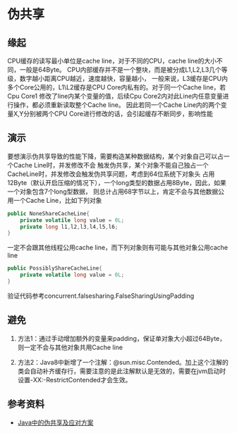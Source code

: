 # 伪共享

## 缘起

CPU缓存的读写最小单位是cache line，对于不同的CPU，cache line的大小不同，一般是64Byte。
CPU内部缓存并不是一个整块，而是被分成L1,L2,L3几个等级，数字越小距离CPU越近，速度越快，容量越小，
一般来说，L3缓存是CPU内多个Core公用的，L1\L2缓存是CPU Core内私有的。对于同一个Cache line，若Cpu Core1
修改了line内某个变量的值，后续Cpu Core2内对此Line内任意变量进行操作，都必须重新读取整个Cache line。
因此若同一个Cache Line内的两个变量X,Y分别被两个CPU Core进行修改的话，会引起缓存不断同步，影响性能

## 演示

要想演示伪共享导致的性能下降，需要构造某种数据结构，某个对象自己可以占一个Cache Line时，并发修改不会
触发伪共享，某个对象不能自己独占一个CacheLine时，并发修改会触发伪共享问题，考虑到64位系统下对象头
占用12Byte（默认开启压缩的情况下），一个long类型的数据占用8Byte，因此，如果一个对象包含7个long型数据，
则总计占用68字节以上，肯定不会与其他数据公用一个Cache Line，比如下列对象
```Java
public NoneShareCacheLine{
    private volatile long value = 0L;
    private long l1,l2,l3,l4,l5,l6;
}
```
一定不会跟其他线程公用cache line，而下列对象则有可能与其他对象公用cache line
```java
public PossiblyShareCacheLine{
    private volatile long value = 0L;
}
```

验证代码参考concurrent.falsesharing.FalseSharingUsingPadding

## 避免

1. 方法1：通过手动增加额外的变量来padding，保证单对象大小超过64Byte，
则一定不会与其他对象共用Cache line

2. 方法2：Java8中新增了一个注解：@sun.misc.Contended。加上这个注解的类会自动补齐缓存行，需要注意的是此注解默认是无效的，需要在jvm启动时设置-XX:-RestrictContended才会生效。

## 参考资料

- [Java中的伪共享及应对方案](https://yq.aliyun.com/articles/62865)
